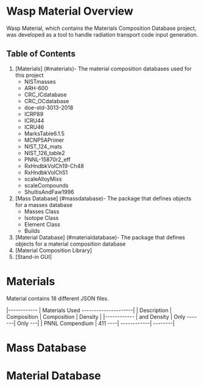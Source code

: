 # Wasp Material Overview

Wasp Material, which contains the Materials Composition Database project, was developed as a tool to handle radiation transport code input generation.

## Table of Contents
1. [Materials] (#materials)- The material composition databases used for this project
    * NISTmasses
    * ARH-600
    * CRC_ICdatabase
    * CRC_OCdatabase
    * doe-std-3013-2018
    * ICRP89
    * ICRU44
    * ICRU46
    * MarksTable6.1.5
    * MCNP5APrimer
    * NIST_124_mats
    * NIST_126_table2
    * PNNL-15870r2_eff
    * RxHndbkVolCh19-Ch48
    * RxHndbkVolCh51
    * scaleAlloyMixs
    * scaleCompounds
    * ShultisAndFaw1996
2. [Mass Database] (#massdatabase)- The package that defines objects for a masses database
    * Masses Class
    * Isotope Class
    * Element Class
    * Builds
3. [Material Database] (#materialdatabase)- The package that defines objects for a material composition database
4. [Material Composition Library]
5. [Stand-in GUI]

# Materials
Material contains 18 different JSON files.

|------------ | Materials Used ---------------------|
| Description | Composition | Composition | Density |
|------------ | and Density | Only -------| Only ---|
| PNNL Compendium | 411 ----| ------------| --------|

# Mass Database

# Material Database